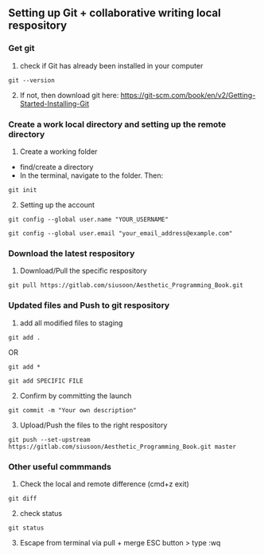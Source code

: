 ## Setting up Git + collaborative writing local respository
### Get git
1. check if Git has already been installed in your computer
```
git --version
```

2. If not, then download git here: https://git-scm.com/book/en/v2/Getting-Started-Installing-Git

### Create a work local directory and setting up the remote directory
1. Create a working folder
- find/create a directory
- In the terminal, navigate to the folder. Then:
```
git init
```
2. Setting up the account
```
git config --global user.name "YOUR_USERNAME"
```
```
git config --global user.email "your_email_address@example.com"
```

### Download the latest respository
1. Download/Pull the specific respository
```
git pull https://gitlab.com/siusoon/Aesthetic_Programming_Book.git
```

### Updated files and Push to git respository
1. add all modified files to staging
```
git add .
```
OR
```
git add *
```

```
git add SPECIFIC FILE
```
2. Confirm by committing the launch
```
git commit -m "Your own description"
```
3. Upload/Push the files to the right respository
```
git push --set-upstream https://gitlab.com/siusoon/Aesthetic_Programming_Book.git master
```

### Other useful commmands
1. Check the local and remote difference (cmd+z exit)
```
git diff
```
2. check status
```
git status
```
3. Escape from terminal via pull + merge
ESC button > type :wq
